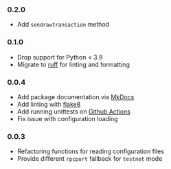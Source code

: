 ### 0.2.0
* Add `sendrawtransaction` method

### 0.1.0
* Drop support for Python < 3.9
* Migrate to [ruff](https://docs.astral.sh/ruff/) for linting and formatting

### 0.0.4
* Add package documentation via [MkDocs](https://www.mkdocs.org/)
* Add linting with [flake8](https://flake8.pycqa.org/en/latest/index.html)
* Add running unittests on [Github Actions](https://docs.github.com/en/actions)
* Fix issue with configuration loading

### 0.0.3
* Refactoring functions for reading configuration files
* Provide different `rpcport` fallback for `testnet` mode
